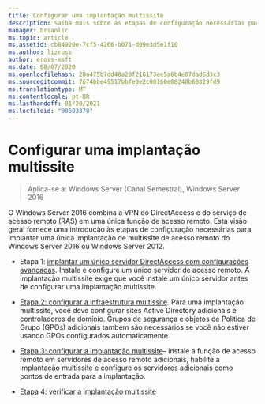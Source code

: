 ```yaml
---
title: Configurar uma implantação multissite
description: Saiba mais sobre as etapas de configuração necessárias para implantar uma implantação de multissite de acesso remoto do Windows Server 2016 ou Windows Server 2012.
manager: brianlic
ms.topic: article
ms.assetid: cb84920e-7cf5-4266-b071-d09e3d5e1f10
ms.author: lizross
author: eross-msft
ms.date: 08/07/2020
ms.openlocfilehash: 20a475b7dd48a20f216173ee5a6b4e07dad6d3c3
ms.sourcegitcommit: 7674bbe49517bbfe0e2c00160e08240b60329fd9
ms.translationtype: MT
ms.contentlocale: pt-BR
ms.lasthandoff: 01/20/2021
ms.locfileid: "98603378"
---
```

# <a name="configure-a-multisite-deployment"></a>Configurar uma implantação multissite

>Aplica-se a: Windows Server (Canal Semestral), Windows Server 2016

 O Windows Server 2016 combina a VPN do DirectAccess e do serviço de acesso remoto (RAS) em uma única função de acesso remoto. Esta visão geral fornece uma introdução às etapas de configuração necessárias para implantar uma única implantação de multissite de acesso remoto do Windows Server 2016 ou Windows Server 2012.

-   Etapa 1: [implantar um único servidor DirectAccess com configurações avançadas](../../../directaccess/single-server-advanced/deploy-a-single-directaccess-server-with-advanced-settings.md). Instale e configure um único servidor de acesso remoto. A implantação multissite exige que você instale um único servidor antes de configurar uma implantação multissite.

-   [Etapa 2: configurar a infraestrutura multissite](Step-2-Configure-the-Multisite-Infrastructure.md). Para uma implantação multissite, você deve configurar sites Active Directory adicionais e controladores de domínio. Grupos de segurança e objetos de Política de Grupo (GPOs) adicionais também são necessários se você não estiver usando GPOs configurados automaticamente.

-   [Etapa 3: configurar a implantação multissite](Step-3-Configure-the-Multisite-Deployment.md)– instale a função de acesso remoto em servidores de acesso remoto adicionais, habilite a implantação multissite e configure os servidores adicionais como pontos de entrada para a implantação.

-   [Etapa 4: verificar a implantação multissite](Step-4-Verify-the-Multisite-Deployment.md)

